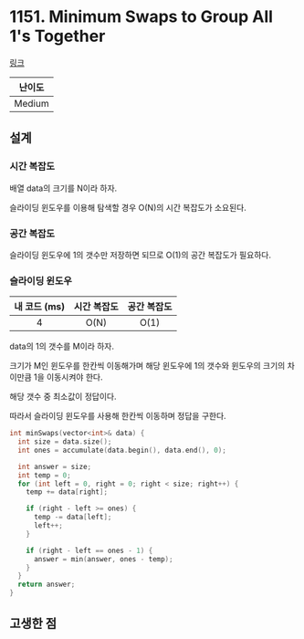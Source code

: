 # 1151. Minimum Swaps to Group All 1's Together

[링크](https://leetcode.com/problems/minimum-swaps-to-group-all-1s-together/description/)

| 난이도 |
| :----: |
| Medium |

## 설계

### 시간 복잡도

배열 data의 크기를 N이라 하자.

슬라이딩 윈도우를 이용해 탐색할 경우 O(N)의 시간 복잡도가 소요된다.

### 공간 복잡도

슬라이딩 윈도우에 1의 갯수만 저장하면 되므로 O(1)의 공간 복잡도가 필요하다.

### 슬라이딩 윈도우

| 내 코드 (ms) | 시간 복잡도 | 공간 복잡도 |
| :----------: | :---------: | :---------: |
|      4       |    O(N)     |    O(1)     |

data의 1의 갯수를 M이라 하자.

크기가 M인 윈도우를 한칸씩 이동해가며 해당 윈도우에 1의 갯수와 윈도우의 크기의 차이만큼 1을 이동시켜야 한다.

해당 갯수 중 최소값이 정답이다.

따라서 슬라이딩 윈도우를 사용해 한칸씩 이동하며 정답을 구한다.

```cpp
int minSwaps(vector<int>& data) {
  int size = data.size();
  int ones = accumulate(data.begin(), data.end(), 0);

  int answer = size;
  int temp = 0;
  for (int left = 0, right = 0; right < size; right++) {
    temp += data[right];

    if (right - left >= ones) {
      temp -= data[left];
      left++;
    }

    if (right - left == ones - 1) {
      answer = min(answer, ones - temp);
    }
  }
  return answer;
}
```

## 고생한 점
